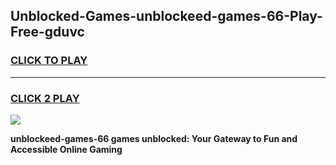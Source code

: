 
## Unblocked-Games-unblockeed-games-66-Play-Free-gduvc
<h3>
<a href="https://premium76.site?title=unblockeed-games-66&ref=15A">CLICK TO PLAY</a></h3>
<hr>

<h3>
<a href="https://premium76.site?title=unblockeed-games-66&ref=15A">CLICK 2 PLAY</a>
  
</h3>

<a href="https://premium76.site?title=unblockeed-games-66&ref=15A"><img src="https://clearcache.store/games.png"></a>


**unblockeed-games-66 games unblocked: Your Gateway to Fun and Accessible Online Gaming**
